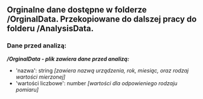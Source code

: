 ## Orginalne dane dostępne w folderze /OrginalData. Przekopiowane do dalszej pracy do folderu /AnalysisData.

### Dane przed analizą:
***/OrginalData - plik zawiera dane przed analizą:***
- 'nazwa': string *[zawiera nazwą urządzenia, rok, miesiąc, oraz rodzaj wartości mierzonej]*
- 'wartości liczbowe': number *[wartości dla odpowieniego rodzaju pomiaru]*
